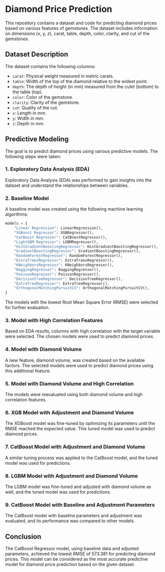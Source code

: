 # Diamond Price Prediction

This repository contains a dataset and code for predicting diamond prices based on various features of gemstones. The dataset includes information on dimensions (x, y, z), carat, table, depth, color, clarity, and cut of the gemstones.

## Dataset Description

The dataset contains the following columns:

- `carat`: Physical weight measured in metric carats.
- `table`: Width of the top of the diamond relative to the widest point.
- `depth`: The depth of height (in mm) measured from the culet (bottom) to the table (top).
- `color`: Color of the gemstone.
- `clarity`: Clarity of the gemstone.
- `cut`: Quality of the cut.
- `x`: Length in mm.
- `y`: Width in mm.
- `z`: Depth in mm.

## Predictive Modeling

The goal is to predict diamond prices using various predictive models. The following steps were taken:

### 1. Exploratory Data Analysis (EDA)

Exploratory Data Analysis (EDA) was performed to gain insights into the dataset and understand the relationships between variables.

### 2. Baseline Model

A baseline model was created using the following machine learning algorithms:

```python
models = {
    "Linear Regression": LinearRegression(),
    "XGBoost Regressor": XGBRegressor(),
    "CatBoost Regressor": CatBoostRegressor(),
    "LightGBM Regressor": LGBMRegressor(),
    "HistGradientBoostingRegressor": HistGradientBoostingRegressor(),
    "GradientBoostingRegressor": GradientBoostingRegressor(),
    "RandomForestRegressor": RandomForestRegressor(),
    "ExtraTreesRegressor": ExtraTreesRegressor(),
    "KNeighborsRegressor": KNeighborsRegressor(),
    "BaggingRegressor": BaggingRegressor(),
    "PoissonRegressor": PoissonRegressor(),
    "DecisionTreeRegressor": DecisionTreeRegressor(),
    "ExtraTreeRegressor": ExtraTreeRegressor(),
    "OrthogonalMatchingPursuitCV": OrthogonalMatchingPursuitCV(),
}
```

The models with the lowest Root Mean Square Error (RMSE) were selected for further evaluation.

### 3. Model with High Correlation Features

Based on EDA results, columns with high correlation with the target variable were selected. The chosen models were used to predict diamond prices.

### 4. Model with Diamond Volume

A new feature, diamond volume, was created based on the available factors. The selected models were used to predict diamond prices using this additional feature.

### 5. Model with Diamond Volume and High Correlation

The models were reevaluated using both diamond volume and high correlation features.

### 6. XGB Model with Adjustment and Diamond Volume

The XGBoost model was fine-tuned by optimizing its parameters until the RMSE reached the expected value. This tuned model was used to predict diamond prices.

### 7. CatBoost Model with Adjustment and Diamond Volume

A similar tuning process was applied to the CatBoost model, and the tuned model was used for predictions.

### 8. LGBM Model with Adjustment and Diamond Volume

The LGBM model was fine-tuned and adjusted with diamond volume as well, and the tuned model was used for predictions.

### 9. CatBoost Model with Baseline and Adjustment Parameters

The CatBoost model with baseline parameters and adjustment was evaluated, and its performance was compared to other models.

## Conclusion

The CatBoost Regressor model, using baseline data and adjusted parameters, achieved the lowest RMSE of 573.381 for predicting diamond prices. This model can be considered as the most accurate predictive model for diamond price prediction based on the given dataset.
